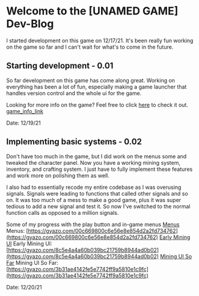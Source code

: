 # Welcome to the [UNAMED GAME] Dev-Blog

I started development on this game on 12/17/21. It's been really fun working on the game so far and I can't wait for what's to come in the future.


## Starting development - 0.01
So far development on this game has come along great. Working on everything has been a lot of fun, especially making a game launcher that handles version control and the whole ui for the game.

Looking for more info on the game? Feel free to click [here](game_info_link) to check it out.
[game_info_link](game_info_link)

Date: 12/19/21

## Implementing basic systems - 0.02
Don't have too much in the game, but I did work on the menus some and tweaked the character panel. Now you have a working mining system, inventory, and crafting system. I just have to fully implement these features and work more on polishing them as well.

I also had to essentially recode my entire codebase as I was overusing signals. Signals were leading to functions that called other signals and so on. It was too much of a mess to make a good game, plus it was super tedious to add a new signal and test it. So now I've switched to the normal function calls as opposed to a million signals.

Some of my progress with the play button and in-game menus
[Menus](https://gyazo.com/00c669800c6e56e8e854d2a2fd734762) 
Menus: [https://gyazo.com/00c669800c6e56e8e854d2a2fd734762](https://gyazo.com/00c669800c6e56e8e854d2a2fd734762)
[Early Mining UI](https://gyazo.com/8c5e4a4a60b039bc21759b8944ad0b02)
Early Mining UI: [https://gyazo.com/8c5e4a4a60b039bc21759b8944ad0b02](https://gyazo.com/8c5e4a4a60b039bc21759b8944ad0b02)
[Mining UI So Far](https://gyazo.com/3b31ae4142fe5e7742ff9a5810e1c9fc)
Mining UI So Far: [https://gyazo.com/3b31ae4142fe5e7742ff9a5810e1c9fc](https://gyazo.com/3b31ae4142fe5e7742ff9a5810e1c9fc)

Date: 12/20/21
